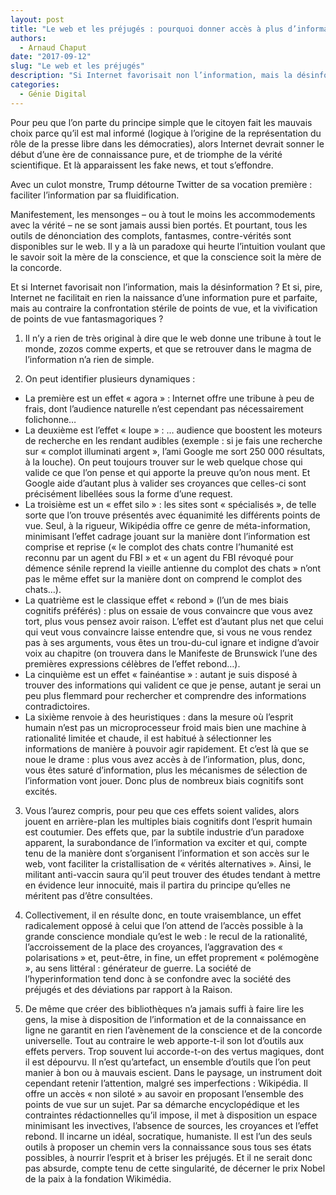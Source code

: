 ```yaml
---
layout: post
title: "Le web et les préjugés : pourquoi donner accès à plus d’information ne rend pas les gens plus raisonnables (tout au contraire)"
authors: 
  - Arnaud Chaput
date: "2017-09-12"
slug: "Le web et les préjugés"
description: "Si Internet favorisait non l’information, mais la désinformation ? Et si, pire, Internet ne facilitait en rien la naissance d’une information pure et parfaite, mais au contraire la confrontation stérile de points de vue."
categories:
  - Génie Digital
---
```

Pour peu que l’on parte du principe simple que le citoyen fait les mauvais choix parce qu’il est mal informé (logique à l’origine de la représentation du rôle de la presse libre dans les démocraties), alors Internet devrait sonner le début d’une ère de connaissance pure, et de triomphe de la vérité scientifique. Et là apparaissent les fake news, et tout s’effondre.

Avec un culot monstre, Trump détourne Twitter de sa vocation première : faciliter l’information par sa fluidification.

Manifestement, les mensonges – ou à tout le moins les accommodements avec la vérité – ne se sont jamais aussi bien portés. Et pourtant, tous les outils de dénonciation des complots, fantasmes, contre-vérités sont disponibles sur le web. Il y a là un paradoxe qui heurte l’intuition voulant que le savoir soit la mère de la conscience, et que la conscience soit la mère de la concorde.

Et si Internet favorisait non l’information, mais la désinformation ? Et si, pire, Internet ne facilitait en rien la naissance d’une information pure et parfaite, mais au contraire la confrontation stérile de points de vue, et la vivification de points de vue fantasmagoriques ?


1. Il n’y a rien de très original à dire que le web donne une tribune à tout le monde, zozos comme experts, et que se retrouver dans le magma de l’information n’a rien de simple.

2. On peut identifier plusieurs dynamiques :
  -	La première est un effet « agora » : Internet offre une tribune à peu de frais, dont l’audience naturelle n’est cependant pas nécessairement folichonne…
 -	La deuxième est l’effet « loupe » : … audience que boostent les moteurs de recherche en les rendant audibles (exemple : si je fais une recherche sur « complot illuminati argent », l’ami Google me sort 250 000 résultats, à la louche). On peut toujours trouver sur le web quelque chose qui valide ce que l’on pense et qui apporte la preuve qu’on nous ment. Et Google aide d’autant plus à valider ses croyances que celles-ci sont précisément libellées sous la forme d’une request.
 -	La troisième est un « effet silo » : les sites sont « spécialisés », de telle sorte que l’on trouve présentés avec équanimité les différents points de vue. Seul, à la rigueur, Wikipédia offre ce genre de méta-information, minimisant l’effet cadrage jouant sur la manière dont l’information est comprise et reprise (« le complot des chats contre l’humanité est reconnu par un agent du FBI » et « un agent du FBI révoqué pour démence sénile reprend la vieille antienne du complot des chats » n’ont pas le même effet sur la manière dont on comprend le complot des chats…).
 -	La quatrième est le classique effet « rebond » (l’un de mes biais cognitifs préférés) : plus on essaie de vous convaincre que vous avez tort, plus vous pensez avoir raison. L’effet est d’autant plus net que celui qui veut vous convaincre laisse entendre que, si vous ne vous rendez pas à ses arguments, vous êtes un trou-du-cul ignare et indigne d’avoir voix au chapitre (on trouvera dans le Manifeste de Brunswick l’une des premières expressions célèbres de l’effet rebond…).
 -	La cinquième est un effet « fainéantise » : autant je suis disposé à trouver des informations qui valident ce que je pense, autant je serai un peu plus flemmard pour rechercher et comprendre des informations contradictoires.
 -	La sixième renvoie à des heuristiques : dans la mesure où l’esprit humain n’est pas un microprocesseur froid mais bien une machine à rationalité limitée et chaude, il est habitué à sélectionner les informations de manière à pouvoir agir rapidement. Et c’est là que se noue le drame : plus vous avez accès à de l’information, plus, donc, vous êtes saturé d’information, plus les mécanismes de sélection de l’information vont jouer. Donc plus de nombreux biais cognitifs sont excités.


3. Vous l’aurez compris, pour peu que ces effets soient valides, alors jouent en arrière-plan les multiples biais cognitifs dont l’esprit humain est coutumier. Des effets que, par la subtile industrie d’un paradoxe apparent, la surabondance de l’information va exciter et qui, compte tenu de la manière dont s’organisent l’information et son accès sur le web, vont faciliter la cristallisation de « vérités alternatives ». Ainsi, le militant anti-vaccin saura qu’il peut trouver des études tendant à mettre en évidence leur innocuité, mais il partira du principe qu’elles ne méritent pas d’être consultées.

4. Collectivement, il en résulte donc, en toute vraisemblance, un effet radicalement opposé à celui que l’on attend de l’accès possible à la grande conscience mondiale qu’est le web : le recul de la rationalité, l’accroissement de la place des croyances, l’aggravation des « polarisations » et, peut-être, in fine, un effet proprement « polémogène », au sens littéral : générateur de guerre. La société de l’hyperinformation tend donc à se confondre avec la société des préjugés et des déviations par rapport à la Raison.

5. De même que créer des bibliothèques n’a jamais suffi à faire lire les gens, la mise à disposition de l’information et de la connaissance en ligne ne garantit en rien l’avènement de la conscience et de la concorde universelle. Tout au contraire le web apporte-t-il son lot d’outils aux effets pervers. Trop souvent lui accorde-t-on des vertus magiques, dont il est dépourvu. Il n’est qu’artefact, un ensemble d’outils que l’on peut manier à bon ou à mauvais escient. Dans le paysage, un instrument doit cependant retenir l’attention, malgré ses imperfections : Wikipédia. Il offre un accès « non siloté » au savoir en proposant l’ensemble des points de vue sur un sujet. Par sa démarche encyclopédique et les contraintes rédactionnelles qu’il impose, il met à disposition un espace minimisant les invectives, l’absence de sources, les croyances et l’effet rebond. Il incarne un idéal, socratique, humaniste. Il est l’un des seuls outils à proposer un chemin vers la connaissance sous tous ses états possibles, à nourrir l’esprit et à briser les préjugés. Et il ne serait donc pas absurde, compte tenu de cette singularité, de décerner le prix Nobel de la paix à la fondation Wikimédia.
